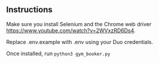 ## Instructions
Make sure you install Selenium and the Chrome web driver https://www.youtube.com/watch?v=2WVxzRD6Ds4. 

Replace .env.example with .env using your Duo credentials.

Once installed, run `python3 gym_booker.py`